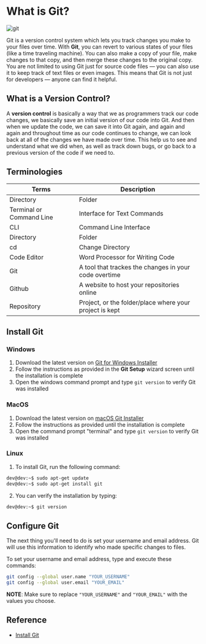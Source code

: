 # What is Git?

![git](https://www.freecodecamp.org/news/content/images/2020/05/image-163.png)

Git is a version control system which lets you track changes you make to your files over time. With **Git**, you can revert to various states of your files (like a time traveling machine). You can also make a copy of your file, make changes to that copy, and then merge these changes to the original copy. You are not limited to using Git just for source code files — you can also use it to keep track of text files or even images. This means that Git is not just for developers — anyone can find it helpful.

## What is a Version Control?
A **version control** is basically a way that we as programmers track our code changes, we basically save an initial version of our code into Git. And then when we update the code, we can save it into Git again, and again and again and throughout time as our code continues to change, we can look back at all of the changes we have made over time. This help us to see and understand what we did when, as well as track down bugs, or go back to a previous version of the code if we need to.

## Terminologies
<table>
   <thead>
      <tr>
         <th>Terms</th>
         <th>Description</th>
      </tr>
   </thead>
   <tbody>
      <tr>
         <td>Directory</td>
         <td>Folder</td>
      </tr>
      <tr>
         <td>Terminal or Command Line</td>
         <td>Interface for Text Commands</td>
      </tr>
      <tr>
         <td>CLI</td>
         <td>Command Line Interface</td>
      </tr>
      <tr>
         <td>Directory</td>
         <td>Folder</td>
      </tr>
      <tr>
         <td>cd</td>
         <td>Change Directory</td>
      </tr>
      <tr>
         <td>Code Editor</td>
         <td>Word Processor for Writing Code</td>
      </tr>
      <tr>
         <td>Git</td>
         <td>A tool that trackes the changes in your code overtime</td>
      </tr>
      <tr>
         <td>Github</td>
         <td>A website to host your repositories online</td>
      </tr>
      <tr>
         <td>Repository</td>
         <td>Project, or the folder/place where your project is kept</td>
      </tr>
   </tbody>
</table>

## Install Git

### Windows
1. Download the latest version on [Git for Windows Installer](https://gitforwindows.org/)
2. Follow the instructions as provided in the **Git Setup** wizard screen until the installation is complete
3. Open the windows command prompt and type `git version` to verify Git was installed

### MacOS
1. Download the latest version on [macOS Git Installer](https://sourceforge.net/projects/git-osx-installer/files/git-2.23.0-intel-universal-mavericks.dmg/download?use_mirror=autoselect)
2. Follow the instructions as provided until the installation is complete
3. Open the command prompt "terminal" and type `git version` to verify Git was installed

### Linux
1. To install Git, run the following command:

```bash
dev@dev:~$ sudo apt-get update
dev@dev:~$ sudo apt-get install git
```

2. You can verify the installation by typing:

```bash
dev@dev:~$ git version
```

## Configure Git
The next thing you'll need to do is set your username and email address. Git will use this information to identify who made specific changes to files.

To set your username and email address, type and execute these commands:
```bash
git config --global user.name "YOUR_USERNAME"
git config --global user.email "YOUR_EMAIL"
```

**NOTE**: Make sure to replace `"YOUR_USERNAME"` and `"YOUR_EMAIL"` with the values you choose.

## Reference
* [Install Git](https://github.com/git-guides/install-git)